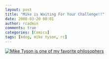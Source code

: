 ```yaml
---
layout: post
title: "Mike is Waiting For Your Challenge!!"
date: 2008-03-20 00:01
author: rcadmin
comments: true
categories: [Comics]
tags: [kdog, mike tyson, rc]
---
```

<a href="http://bitsmack.com/comics/2008/03/20/mike-is-waiting-for-your-challenge/"><img src='http://dl.bitsmack.com/uploads/2008/03/20080320.jpg' title='Mike Tyson is one of my favorite philosophers' /></a>
